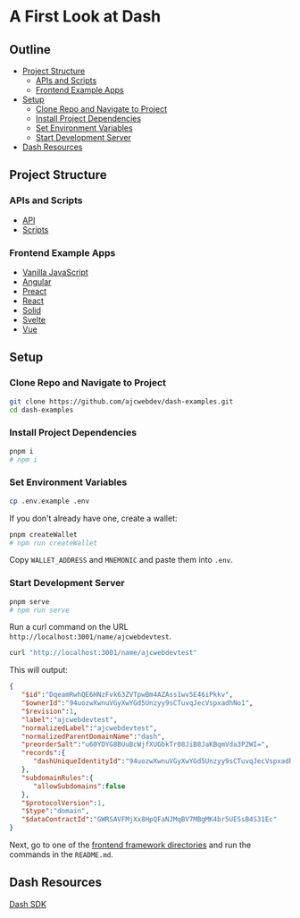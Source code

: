 # A First Look at Dash

## Outline

- [Project Structure](#project-structure)
  - [APIs and Scripts](#apis-and-scripts)
  - [Frontend Example Apps](#frontend-example-apps)
- [Setup](#setup)
  - [Clone Repo and Navigate to Project](#clone-repo-and-navigate-to-project)
  - [Install Project Dependencies](#install-project-dependencies)
  - [Set Environment Variables](#set-environment-variables)
  - [Start Development Server](#start-development-server)
- [Dash Resources](#dash-resources)

## Project Structure

### APIs and Scripts

- [API](https://github.com/ajcwebdev/dash-examples/tree/main/api)
- [Scripts](https://github.com/ajcwebdev/dash-examples/tree/main/scripts)

### Frontend Example Apps

- [Vanilla JavaScript](https://github.com/ajcwebdev/dash-examples/tree/main/javascript)
- [Angular](https://github.com/ajcwebdev/dash-examples/tree/main/angular)
- [Preact](https://github.com/ajcwebdev/dash-examples/tree/main/preact)
- [React](https://github.com/ajcwebdev/dash-examples/tree/main/react)
- [Solid](https://github.com/ajcwebdev/dash-examples/tree/main/solid)
- [Svelte](https://github.com/ajcwebdev/dash-examples/tree/main/svelte)
- [Vue](https://github.com/ajcwebdev/dash-examples/tree/main/vue)

## Setup

### Clone Repo and Navigate to Project

```bash
git clone https://github.com/ajcwebdev/dash-examples.git
cd dash-examples
```

### Install Project Dependencies

```bash
pnpm i
# npm i
```

### Set Environment Variables

```bash
cp .env.example .env
```

If you don't already have one, create a wallet:

```bash
pnpm createWallet
# npm run createWallet
```

Copy `WALLET_ADDRESS` and `MNEMONIC` and paste them into `.env`.

### Start Development Server

```bash
pnpm serve
# npm run serve
```

Run a curl command on the URL `http://localhost:3001/name/ajcwebdevtest`.

```bash
curl "http://localhost:3001/name/ajcwebdevtest"
```

This will output:

```json
{
   "$id":"DqeamRwhQE6HNzFvk63ZVTpwBm4AZAss1wv5E46iPkkv",
   "$ownerId":"94uozwXwnuVGyXwYGd5Unzyy9sCTuvqJecVspxadhNo1",
   "$revision":1,
   "label":"ajcwebdevtest",
   "normalizedLabel":"ajcwebdevtest",
   "normalizedParentDomainName":"dash",
   "preorderSalt":"u60YDYG8BUuBcWjfXUGbkTr08JiB8JaKBqmVda3P2WI=",
   "records":{
      "dashUniqueIdentityId":"94uozwXwnuVGyXwYGd5Unzyy9sCTuvqJecVspxadhNo1"
   },
   "subdomainRules":{
      "allowSubdomains":false
   },
   "$protocolVersion":1,
   "$type":"domain",
   "$dataContractId":"GWRSAVFMjXx8HpQFaNJMqBV7MBgMK4br5UESsB4S31Ec"
}
```

Next, go to one of the [frontend framework directories](#frontend-example-apps) and run the commands in the `README.md`.

## Dash Resources

[Dash SDK](https://github.com/dashpay/platform/tree/master/packages/js-dash-sdk/docs)
